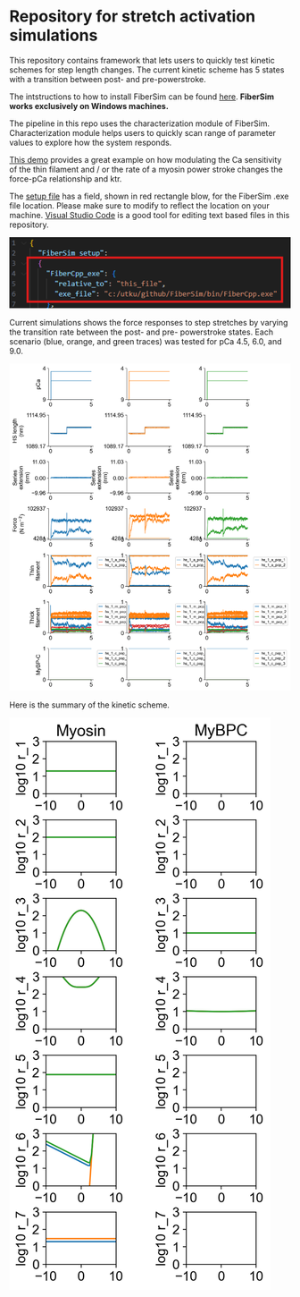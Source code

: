 # Repository for stretch activation simulations

This repository contains framework that lets users to quickly test kinetic schemes for step length changes. The current kinetic scheme has 5 states with a transition between post- and pre-powerstroke.

The intstructions to how to install FiberSim can be found [here](https://campbell-muscle-lab.github.io/FiberSim/pages/installation/installation.html). **FiberSim works exclusively on Windows machines.**

The pipeline in this repo uses the characterization module of FiberSim. Characterization module helps users to quickly scan range of parameter values to explore how the system responds.

[This demo](https://campbell-muscle-lab.github.io/FiberSim/pages/demos/model_comparison/parameter_adjustments/parameter_adjustments.html) provides a great example on how modulating the Ca sensitivity of the thin filament and / or the rate of a myosin power stroke changes the force-pCa relationship and ktr.

The [setup file](https://campbell-muscle-lab.github.io/FiberSim/pages/framework/framework.html) has a field, shown in red rectangle blow, for the FiberSim .exe file location. Please make sure to modify to reflect the location on your machine. [Visual Studio Code](https://code.visualstudio.com/) is a good tool for editing text based files in this repository.

<img src = "Media/fibersim_exe_file.png">

Current simulations shows the force responses to step stretches by varying the transition rate between the post- and pre- powerstroke states. Each scenario (blue, orange, and green traces) was tested for pCa 4.5, 6.0, and 9.0.

<img src = "Media/superposed_traces.png">

Here is the summary of the kinetic scheme.

<img src = "Media/rates.png">


